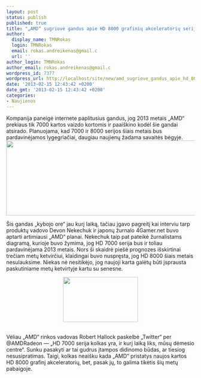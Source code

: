 ```yaml
---
layout: post
status: publish
published: true
title: "„AMD“ sugriovė gandus apie HD 8000 grafinių akceleratorių seriją"
author:
  display_name: TMNRokas
  login: TMNRokas
  email: rokas.andreikenas@gmail.c
  url: ''
author_login: TMNRokas
author_email: rokas.andreikenas@gmail.c
wordpress_id: 7377
wordpress_url: http://localhost/site/new/amd_sugriove_gandus_apie_hd_8000_grafiniu_akceleratoriu_serija/
date: '2013-02-15 12:43:42 +0200'
date_gmt: '2013-02-15 12:43:42 +0200'
categories:
- Naujienos
---
```

<p>
	Kompanija paneigė internete paplitusius gandus, jog 2013 metais &bdquo;AMD&ldquo; prekiaus tik 7000 kartos vaizdo kortomis ir paai&scaron;kino kodėl &scaron;ie gandai atsirado. Planuojama, kad 7000 ir 8000 serijos &scaron;iais metais bus pardavinėjamos lygegriačiai, daugiau naujienų žadama savaitės bėgyje.<img alt="" src="http://technews.lt/userfiles/AMD_E_RGB.jpg" style="width: 520px; height: 200px;" /></p>
<p>
	&Scaron;is gandas &bdquo;kybojo ore&ldquo; jau kurį laiką, tačiau įgavo pagreitį kai interviu tarp produktų vadovo Devon Nekechuk ir japonų žurnalo 4Gamer.net buvo aptarti artimiausi &bdquo;AMD&ldquo; planai. Nekechuk taip pat pateikė žurnalistams diagramą, kurioje buvo žymima, jog HD 7000 serija bus ir toliau pardavinėjama 2013 metais. Nors &scaron;i skaidrė pie&scaron;ė prognozes i&scaron;skirtinai trečiam metų ketvirčiui, klaidingai buvo nuspręsta, jog HD 8000 &scaron;iais metais nesulauksime. Niekas nė nesitikėjo, jog naujoji karta galėtų būti įsprausta paskutiniame metų ketvirtyje kartu su senesne.</p>
<p style="text-align: center;">
	<img alt="" src="http://technews.lt/userfiles/index.png" style="width: 200px; height: 120px;" /></p>
<p>
	<br />
	Vėliau &bdquo;AMD&ldquo; rinkos vadovas Robert Hallock paskelbė &bdquo;Twitter&ldquo; per @AMDRadeon &mdash; &bdquo;HD 7000 serija kolkas yra, ir kurį laiką liks, mūsų dėmesio centre&ldquo;. Sunku pasakyti ar tai gudrus įtampos didinomo būdas, ar tiesiog nesusipratimas. Taigi, kolkas neai&scaron;ku kada &bdquo;AMD&ldquo; pristatys naujos kartos HD 8000 grafinį akceleratorių, bet, pasak jų, to galima tikėtis &scaron;ių metų pabaigoje.</p>
